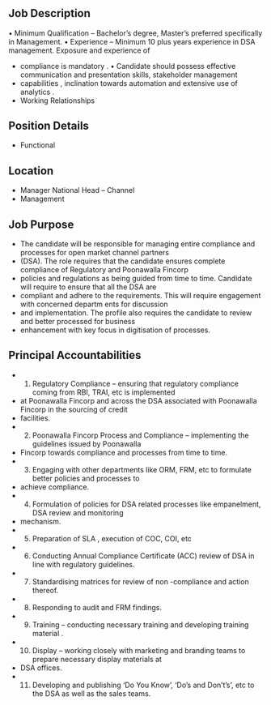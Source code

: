 # 

## Job Description

• Minimum Qualification – Bachelor’s degree, Master’s preferred specifically in Management.
• Experience – Minimum 10 plus  years experience  in DSA management. Exposure and experience of
* compliance is mandatory .
• Candidate should possess effective communication and presentation skills, stakeholder management
* capabilities , inclination towards automation and extensive use of analytics .
* Working Relationships

## Position Details

* Functional

## Location

* Manager  National Head – Channel
* Management

## Job Purpose

* The candidate will be responsible for managing entire compliance and processes for open market channel partners
* (DSA). The role requires that the candidate ensures complete compliance of Regulatory and Poonawalla Fincorp
* policies and regulations  as being guided from time to time. Candidate will require to ensure that all the DSA are
* compliant and adhere to the requirements.  This will require engagement with concerned departm ents for discussion
* and implementation. The profile also requires the candidate to review and better processed for business
* enhancement with key focus in digitisation  of processes.

## Principal Accountabilities

* 1. Regulatory Compliance – ensuring that regulatory compliance coming from RBI, TRAI, etc is implemented
* at Poonawalla Fincorp and across the DSA associated with Poonawalla Fincorp in the sourcing of credit
* facilities.
* 2. Poonawalla Fincorp  Process and Compliance – implementing the guidelines issued by Poonawalla
* Fincorp towards compliance and processes from time to time.
* 3. Engaging with other departments like ORM, FRM, etc to formulate better policies and processes to
* achieve compliance.
* 4. Formulation of policies for DSA related processes like empanelment, DSA review and monitoring
* mechanism.
* 5. Preparation of SLA , execution of COC, COI, etc
* 6. Conducting Annual Compliance Certificate (ACC) review of DSA in line with regulatory guidelines.
* 7. Standardising matrices for review of non -compliance and action thereof.
* 8. Responding to audit and FRM findings.
* 9. Training – conducting necessary training and developing training material .
* 10. Display – working closely with marketing and branding teams to prepare necessary display materials at
* DSA offices.
* 11. Developing and publishing ‘Do You Know’, ‘Do’s and Don’t’s’, etc to the DSA as well as the sales teams.
